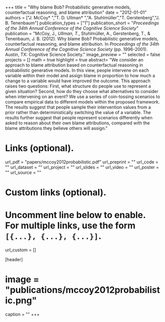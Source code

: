+++
title = "Why blame Bob? Probabilistic generative models, counterfactual reasoning, and blame attribution"
date = "2012-01-01"
authors = ["J. McCoy* ","T. D. Ullman* ","A. Stuhlmüller","T. Gerstenberg","J. B. Tenenbaum"]
publication_types = ["1"]
publication_short = "_Proceedings of the 34th Annual Conference of the Cognitive Science Society_"
publication = "McCoy, J.*, Ullman, T.*, Stuhlmüller, A., Gerstenberg, T., & Tenenbaum, J. B. (2012). Why blame Bob? Probabilistic generative models, counterfactual reasoning, and blame attribution. In _Proceedings of the 34th Annual Conference of the Cognitive Science Society_ (pp. 1996-2001). Austin, TX: Cognitive Science Society."
image_preview = ""
selected = false
projects = []
math = true
highlight = true
abstract= "We consider an approach to blame attribution based on counterfactual reasoning in probabilistic generative models. In this view, people intervene on each variable within their model and assign blame in proportion to how much a change to a variable would have improved the outcome. This approach raises two questions: First, what structure do people use to represent a given situation? Second, how do they choose what alternatives to consider when intervening on an event? We use a series of coin-tossing scenarios to compare empirical data to different models within the proposed framework. The results suggest that people sample their intervention values from a prior rather than deterministically switching the value of a variable. The results further suggest that people represent scenarios differently when asked to reason about their own blame attributions, compared with the blame attributions they believe others will assign."

# Links (optional).
url_pdf = "papers/mccoy2012probabilistic.pdf"
url_preprint = ""
url_code = ""
url_dataset = ""
url_project = ""
url_slides = ""
url_video = ""
url_poster = ""
url_source = ""

# Custom links (optional).
#   Uncomment line below to enable. For multiple links, use the form `[{...}, {...}, {...}]`.
url_custom = []

[header]
# image = "publications/mccoy2012probabilistic.png"
caption = ""
+++

